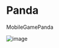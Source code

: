 # Panda
 MobileGamePanda
 
 ![image](https://user-images.githubusercontent.com/122791618/212736464-5fa7335a-ccb2-4261-9812-d792c6dd2006.png)
